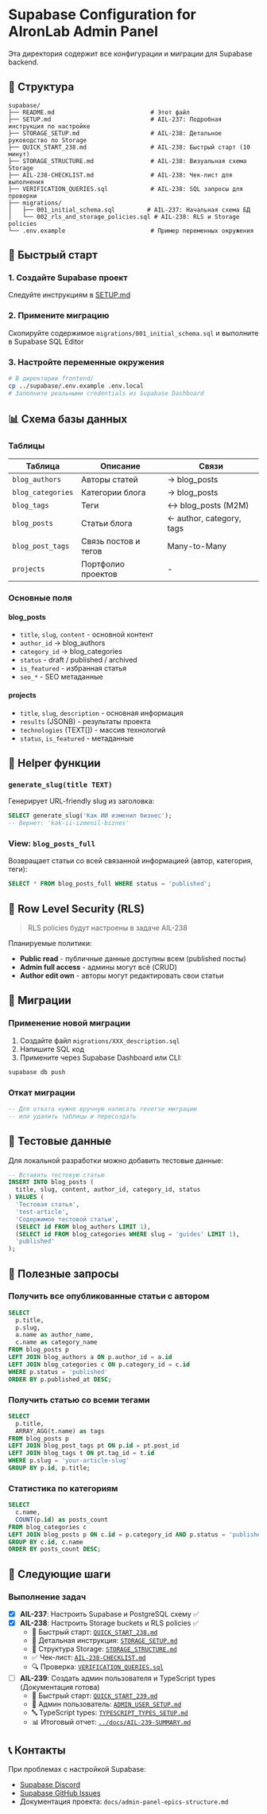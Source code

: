 # Supabase Configuration for AIronLab Admin Panel

Эта директория содержит все конфигурации и миграции для Supabase backend.

## 📁 Структура

```
supabase/
├── README.md                           # Этот файл
├── SETUP.md                            # AIL-237: Подробная инструкция по настройке
├── STORAGE_SETUP.md                    # AIL-238: Детальное руководство по Storage
├── QUICK_START_238.md                  # AIL-238: Быстрый старт (10 минут)
├── STORAGE_STRUCTURE.md                # AIL-238: Визуальная схема Storage
├── AIL-238-CHECKLIST.md                # AIL-238: Чек-лист для выполнения
├── VERIFICATION_QUERIES.sql            # AIL-238: SQL запросы для проверки
├── migrations/
│   ├── 001_initial_schema.sql         # AIL-237: Начальная схема БД
│   └── 002_rls_and_storage_policies.sql # AIL-238: RLS и Storage policies
└── .env.example                        # Пример переменных окружения
```

## 🚀 Быстрый старт

### 1. Создайте Supabase проект

Следуйте инструкциям в [SETUP.md](./SETUP.md)

### 2. Примените миграцию

Скопируйте содержимое `migrations/001_initial_schema.sql` и выполните в Supabase SQL Editor

### 3. Настройте переменные окружения

```bash
# В директории frontend/
cp ../supabase/.env.example .env.local
# Заполните реальными credentials из Supabase Dashboard
```

## 📊 Схема базы данных

### Таблицы

| Таблица | Описание | Связи |
|---------|----------|-------|
| `blog_authors` | Авторы статей | → blog_posts |
| `blog_categories` | Категории блога | → blog_posts |
| `blog_tags` | Теги | ↔ blog_posts (M2M) |
| `blog_posts` | Статьи блога | ← author, category, tags |
| `blog_post_tags` | Связь постов и тегов | Many-to-Many |
| `projects` | Портфолио проектов | - |

### Основные поля

#### blog_posts
- `title`, `slug`, `content` - основной контент
- `author_id` → blog_authors
- `category_id` → blog_categories
- `status` - draft / published / archived
- `is_featured` - избранная статья
- `seo_*` - SEO метаданные

#### projects
- `title`, `slug`, `description` - основная информация
- `results` (JSONB) - результаты проекта
- `technologies` (TEXT[]) - массив технологий
- `status`, `is_featured` - метаданные

## 🔧 Helper функции

### `generate_slug(title TEXT)`

Генерирует URL-friendly slug из заголовка:

```sql
SELECT generate_slug('Как ИИ изменил бизнес'); 
-- Вернет: 'kak-ii-izmenil-biznes'
```

### View: `blog_posts_full`

Возвращает статьи со всей связанной информацией (автор, категория, теги):

```sql
SELECT * FROM blog_posts_full WHERE status = 'published';
```

## 🔐 Row Level Security (RLS)

> RLS policies будут настроены в задаче AIL-238

Планируемые политики:
- **Public read** - публичные данные доступны всем (published посты)
- **Admin full access** - админы могут всё (CRUD)
- **Author edit own** - авторы могут редактировать свои статьи

## 📝 Миграции

### Применение новой миграции

1. Создайте файл `migrations/XXX_description.sql`
2. Напишите SQL код
3. Примените через Supabase Dashboard или CLI:

```bash
supabase db push
```

### Откат миграции

```sql
-- Для отката нужно вручную написать reverse миграцию
-- или удалить таблицы и пересоздать
```

## 🧪 Тестовые данные

Для локальной разработки можно добавить тестовые данные:

```sql
-- Вставить тестовую статью
INSERT INTO blog_posts (
  title, slug, content, author_id, category_id, status
) VALUES (
  'Тестовая статья',
  'test-article',
  'Содержимое тестовой статьи',
  (SELECT id FROM blog_authors LIMIT 1),
  (SELECT id FROM blog_categories WHERE slug = 'guides' LIMIT 1),
  'published'
);
```

## 🔗 Полезные запросы

### Получить все опубликованные статьи с автором

```sql
SELECT 
  p.title, 
  p.slug, 
  a.name as author_name,
  c.name as category_name
FROM blog_posts p
LEFT JOIN blog_authors a ON p.author_id = a.id
LEFT JOIN blog_categories c ON p.category_id = c.id
WHERE p.status = 'published'
ORDER BY p.published_at DESC;
```

### Получить статью со всеми тегами

```sql
SELECT 
  p.title,
  ARRAY_AGG(t.name) as tags
FROM blog_posts p
LEFT JOIN blog_post_tags pt ON p.id = pt.post_id
LEFT JOIN blog_tags t ON pt.tag_id = t.id
WHERE p.slug = 'your-article-slug'
GROUP BY p.id, p.title;
```

### Статистика по категориям

```sql
SELECT 
  c.name,
  COUNT(p.id) as posts_count
FROM blog_categories c
LEFT JOIN blog_posts p ON c.id = p.category_id AND p.status = 'published'
GROUP BY c.id, c.name
ORDER BY posts_count DESC;
```

## 🎯 Следующие шаги

### Выполнение задач

- [x] **AIL-237**: Настроить Supabase и PostgreSQL схему ✅
- [x] **AIL-238**: Настроить Storage buckets и RLS policies ✅
  - 📖 Быстрый старт: [`QUICK_START_238.md`](./QUICK_START_238.md)
  - 📖 Детальная инструкция: [`STORAGE_SETUP.md`](./STORAGE_SETUP.md)
  - 📖 Структура Storage: [`STORAGE_STRUCTURE.md`](./STORAGE_STRUCTURE.md)
  - ✅ Чек-лист: [`AIL-238-CHECKLIST.md`](./AIL-238-CHECKLIST.md)
  - 🔍 Проверка: [`VERIFICATION_QUERIES.sql`](./VERIFICATION_QUERIES.sql)
- [ ] **AIL-239**: Создать админ пользователя и TypeScript types (Документация готова)
  - 🚀 Быстрый старт: [`QUICK_START_239.md`](./QUICK_START_239.md)
  - 👤 Админ пользователь: [`ADMIN_USER_SETUP.md`](./ADMIN_USER_SETUP.md)
  - 🔤 TypeScript types: [`TYPESCRIPT_TYPES_SETUP.md`](./TYPESCRIPT_TYPES_SETUP.md)
  - 📊 Итоговый отчет: [`../docs/AIL-239-SUMMARY.md`](../docs/AIL-239-SUMMARY.md)

## 📞 Контакты

При проблемах с настройкой Supabase:
- [Supabase Discord](https://discord.supabase.com/)
- [Supabase GitHub Issues](https://github.com/supabase/supabase/issues)
- Документация проекта: `docs/admin-panel-epics-structure.md`


